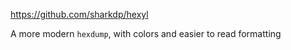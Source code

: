 https://github.com/sharkdp/hexyl

A more modern `hexdump`, with colors and easier to read formatting
